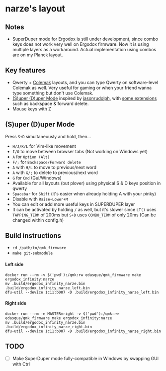 # narze's layout

## Notes
- SuperDuper mode for Ergodox is still under development, since combo keys does not work very well on Ergodox firmware.
  Now it is using multiple layers as a workaround. Actual implementation using combos are on my Planck layout.

## Key features
- Qwerty + [Colemak](https://colemak.com) layouts, and you can type Qwerty on software-level Colemak as well. Very useful for gaming or when your friend wanna type something but don't use Colemak.
- [(S)uper (D)uper Mode](https://github.com/jasonrudolph/keyboard#super-duper-mode) inspired by [jasonrudolph](https://github.com/jasonrudolph), with [some extensions](https://gist.github.com/narze/861e2167784842d38771) such as backspace & forward delete.
- Mouse keys with Z

## (S)uper (D)uper Mode
Press `S+D` simultaneously and hold, then...
- `H/J/K/L` for Vim-like movement
- `I/O` to move between browser tabs (Not working on Windows yet)
- `A` for `Option (Alt)`
- `F/;` for `Backspace/Forward delete`
- `A` with `H/L` to move to previous/next word
- `A` with `G/;` to delete to previous/next word
- `G` for `Cmd` (Gui/Windows)
- Available for all layouts (but plover) using physical S & D keys position in qwerty
- `Spacebar` for `Shift` (it's easier when already holding A with your pinky)
- Disable with `Raise+Lower+M`
- You can edit or add more useful keys in SUPERDUPER layer
- It can be activated by holding `/` as well, but it's slower since `LT()` uses `TAPPING_TERM` of 200ms but `S+D` uses `COMBO_TERM` of only 20ms (Can be changed within config.h)

## Build instructions
- `cd /path/to/qmk_firmware`
- `make git-submodule`

#### Left side
```
docker run --rm -v $('pwd'):/qmk:rw edasque/qmk_firmware make ergodox_infinity:narze
mv .build/ergodox_infinity_narze.bin .build/ergodox_infinity_narze_left.bin
dfu-util --device 1c11:b007 -D .build/ergodox_infinity_narze_left.bin
```

#### Right side
```
docker run --rm -e MASTER=right -v $('pwd'):/qmk:rw edasque/qmk_firmware make ergodox_infinity:narze
mv .build/ergodox_infinity_narze.bin .build/ergodox_infinity_narze_right.bin
dfu-util --device 1c11:b007 -D .build/ergodox_infinity_narze_right.bin
```

## TODO
- [ ] Make SuperDuper mode fully-compatible in Windows by swapping GUI with Ctrl
